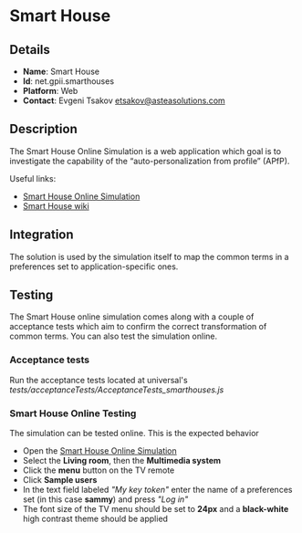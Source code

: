 # Smart House

## Details

* __Name__: Smart House
* __Id__: net.gpii.smarthouses
* __Platform__: Web
* __Contact__: Evgeni Tsakov <etsakov@asteasolutions.com>

## Description
The Smart House Online Simulation is a web application which goal is to investigate the capability of the “auto-personalization from profile” (APfP).

Useful links:

  * [Smart House Online Simulation](https://smarthouse.remex.hdm-stuttgart.de)
  * [Smart House wiki](http://wiki.gpii.net/w/Smart_House_Online_Simulation)

## Integration
The solution is used by the simulation itself to map the common terms in a preferences set to application-specific ones.

## Testing
The Smart House online simulation comes along with a couple of acceptance tests which aim to confirm the correct transformation of common terms. You can also test the simulation online.

### Acceptance tests

Run the acceptance tests located at universal's _tests/acceptanceTests/AcceptanceTests_smarthouses.js_

### Smart House Online Testing
The simulation can be tested online. This is the expected behavior

* Open the [Smart House Online Simulation](https://smarthouse.remex.hdm-stuttgart.de)
* Select the __Living room__, then the __Multimedia system__
* Click the __menu__ button on the TV remote
* Click __Sample users__
* In the text field labeled _"My key token"_ enter the name of a preferences set (in this case __sammy__) and press _"Log in"_
* The font size of the TV menu should be set to __24px__ and a __black-white__ high contrast theme should be applied
